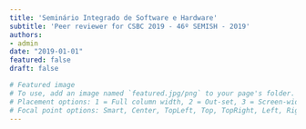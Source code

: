 ```yaml
---
title: 'Seminário Integrado de Software e Hardware'
subtitle: 'Peer reviewer for CSBC 2019 - 46º SEMISH - 2019'
authors:
- admin
date: "2019-01-01"
featured: false
draft: false

# Featured image
# To use, add an image named `featured.jpg/png` to your page's folder.
# Placement options: 1 = Full column width, 2 = Out-set, 3 = Screen-width
# Focal point options: Smart, Center, TopLeft, Top, TopRight, Left, Right, BottomLeft, Bottom, BottomRight
---
```

